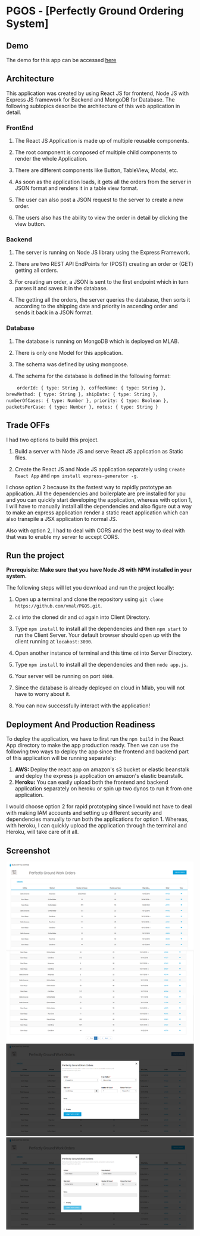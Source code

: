<h1>PGOS - [Perfectly Ground Ordering System]</h1>

<h2>Demo</h2>

The demo for this app can be accessed <a href="https://pgos-frontend.herokuapp.com/">here</a>

<h2>Architecture</h2>

This application was created by using React JS for frontend, Node JS with Express JS framework for Backend 
and MongoDB for Database. The following subtopics describe the architecture of this web application in detail.

<h3>FrontEnd </h3>

1. The React JS Application is made up of multiple reusable components. 

2. The root component is composed of multiple child components to render the whole Application.

3. There are different components like Button, TableView, Modal, etc.

4. As soon as the application loads, it gets all the orders from the server in JSON format and renders it in a table view format.

5. The user can also post a JSON request to the server to create a new order.

6. The users also has the ability to view the order in detail by clicking the view button.

<h3>Backend</h3> 

1. The server is running on Node JS library using the Express Framework.

2. There are two REST API EndPoints for (POST) creating an order or (GET) getting all orders.

3. For creating an order, a JSON is sent to the first endpoint which in turn parses it and saves it in the database.

4. The getting all the orders, the server queries the database, then sorts it according to the shipping date and priority in ascending order and sends it back in a JSON format.


<h3>Database</h3>

1. The database is running on MongoDB which is deployed on MLAB.

2. There is only one Model for this application.

3. The schema was defined by using mongoose.

4. The schema for the database is defined in the following format:


`    orderId: {
         type: String
     },
     coffeeName: {
         type: String
     },
     brewMethod: {
         type: String
     },
     shipDate: {
         type: String
     },
     numberOfCases: {
         type: Number
     },
     priority: {
         type: Boolean
     },
     packetsPerCase: {
         type: Number
     },
     notes: {
         type: String
     }`
     
<h2>Trade OFFs</h2>
 I had two options to build this project.
 
1. Build a server with Node JS and serve React JS application as Static files.

2. Create the React JS and Node JS application separately using `Create React App` and `npm install express-generator -g`.

I chose option 2 because its the fastest way to rapidly prototype an application. All the dependencies and boilerplate are pre installed for you
and you can quickly start developing the application, whereas with option 1, I will have to manually install all the dependencies and also figure out a way to make an
express application render a static react application which can also transpile a JSX application to normal JS.

Also with option 2, I had to deal with CORS and the best way to deal with that was to enable my server to accept CORS.

<h2>Run the project</h2>
<strong>Prerequisite: Make sure that you have Node JS with NPM installed in your system.
 </strong>
 
The following steps will let you download and run the project locally: 

1. Open up a terminal and clone the repository using  `git clone https://github.com/vmal/PGOS.git`.

2. `cd` into the cloned dir and `cd` again into Client Directory.

3. Type `npm install` to install all the dependencies and then `npm start` to run the Client Server. Your default browser should open up with the client running at `locahost:3000`.

4. Open another instance of terminal and this time `cd` into Server Directory.

5. Type `npm install` to install all the dependencies and then `node app.js`.

6. Your server will be running on port `4000`.

7. Since the database is already deployed on cloud in Mlab, you will not have to worry about it.

7. You can now successfully interact with the application!

<h2>Deployment And Production Readiness</h2>

To deploy the application, we have to first run the `npm build` in the React App directory to make the app production ready. 
Then we can use the following two ways to deploy the 
app since the frontend and backend part of this 
application will be running separately:
1. <b>AWS: </b> Deploy the react app on amazon's s3 bucket or elastic beanstalk and deploy the express js application on amazon's elastic beanstalk.
2. <b>Heroku:</b> You can easily upload both the frontend and backend application separately on heroku or spin up two dynos to run it from one application.

I would choose option 2 for rapid prototyping since I would not have to deal with making IAM accounts and setting up different 
security and dependencies manually to run both the applications for option 1. Whereas, with heroku, I can quickly upload the application through the terminal and Heroku, will take care of it all.

 <h2>Screenshot</h2>
<img src="pgos1.png"/>
<br/>
<img src="pgos2.png"/>
<br/>
<img src="pgos3.png"/>
<br/>
<img src="pgos4.png"/>



